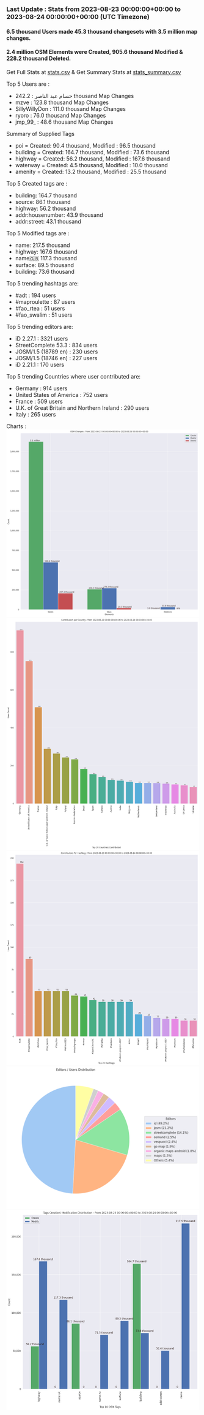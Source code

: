 ### Last Update : Stats from 2023-08-23 00:00:00+00:00 to 2023-08-24 00:00:00+00:00 (UTC Timezone)

#### 6.5 thousand Users made 45.3 thousand changesets with 3.5 million map changes.
#### 2.4 million OSM Elements were Created, 905.6 thousand Modified & 228.2 thousand Deleted.
Get Full Stats at [stats.csv](/stats/Global/Daily/stats.csv)
 & Get Summary Stats at [stats_summary.csv](/stats/Global/Daily/stats_summary.csv)

Top 5 Users are : 
- حسام عبد الناصر : 242.2 thousand Map Changes
- mzve : 123.8 thousand Map Changes
- SillyWillyDon : 111.0 thousand Map Changes
- ryoro : 76.0 thousand Map Changes
- jmp_99_ : 48.6 thousand Map Changes

Summary of Supplied Tags
- poi = Created: 90.4 thousand, Modified : 96.5 thousand
- building = Created: 164.7 thousand, Modified : 73.6 thousand
- highway = Created: 56.2 thousand, Modified : 167.6 thousand
- waterway = Created: 4.5 thousand, Modified : 10.0 thousand
- amenity = Created: 13.2 thousand, Modified : 25.5 thousand


Top 5 Created tags are :
- building: 164.7 thousand
- source: 86.1 thousand
- highway: 56.2 thousand
- addr:housenumber: 43.9 thousand
- addr:street: 43.1 thousand


Top 5 Modified tags are :
- name: 217.5 thousand
- highway: 167.6 thousand
- name:uk: 117.3 thousand
- surface: 89.5 thousand
- building: 73.6 thousand


Top 5 trending hashtags are:
- #adt : 194 users
- #maproulette : 87 users
- #fao_rtea : 51 users
- #fao_swalim : 51 users


Top 5 trending editors are:
- iD 2.27.1 : 3321 users
- StreetComplete 53.3 : 834 users
- JOSM/1.5 (18789 en) : 230 users
- JOSM/1.5 (18746 en) : 227 users
- iD 2.21.1 : 170 users


Top 5 trending Countries where user contributed are:
- Germany : 914 users
- United States of America : 752 users
- France : 509 users
- U.K. of Great Britain and Northern Ireland : 290 users
- Italy : 265 users


 Charts : 
![Alt text](./stats_osm_changes.png) 
![Alt text](./stats_users_per_country.png) 
![Alt text](./stats_users_per_hashtag.png) 
![Alt text](./stats_editors_pie_chart.png) 
![Alt text](./stats_tags.png) 
